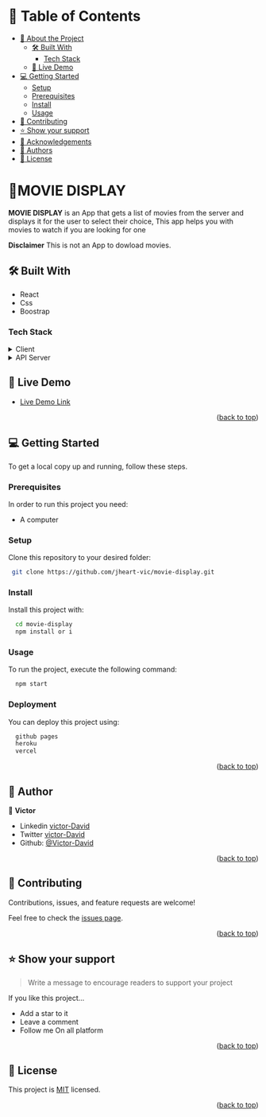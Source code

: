 # 📗 Table of Contents

- [📖 About the Project](#about-project)
  - [🛠 Built With](#built-with)
    - [Tech Stack](#tech-stack)
  - [🚀 Live Demo](#live-demo)
- [💻 Getting Started](#getting-started)
  - [Setup](#setup)
  - [Prerequisites](#prerequisites)
  - [Install](#install)
  - [Usage](#usage)
- [🤝 Contributing](#contributing)
- [⭐️ Show your support](#support)
- [🙏 Acknowledgements](#acknowledgements)
- [👥 Authors](#authors)
- [📝 License](#license)


# 📖MOVIE DISPLAY <a name="about-project"></a>

**MOVIE DISPLAY** is an App that gets a list of movies from the server and displays it for the user to select their choice, This app helps you with movies to watch if you are looking for one

**Disclaimer**
This is not an App  to dowload movies.

## 🛠 Built With <a name="built-with"></a>
- React
- Css
- Boostrap

### Tech Stack <a name="tech-stack"></a>

<details>
  <summary>Client</summary>
  <ul>
    <li><a href="https://reactjs.org/">React.js</a></li>
  </ul>
</details>

<details>
  <summary>API Server</summary>
  <ul>
    <li><a href="https://www.omdbapi.com/?s=man&apikey=4a3b711b">Omdbapi API</a></li>
  </ul>
</details>

## 🚀 Live Demo <a name="live-demo"></a>

- [Live Demo Link](https://jheart-vic.github.io/movie-display/)

<p align="right">(<a href="#readme-top">back to top</a>)</p>


## 💻 Getting Started <a name="getting-started"></a>


To get a local copy up and running, follow these steps.

### Prerequisites

In order to run this project you need:

- A computer 

### Setup

Clone this repository to your desired folder:

```sh
 git clone https://github.com/jheart-vic/movie-display.git
```

### Install

Install this project with:

```sh
  cd movie-display
  npm install or i
```

### Usage

To run the project, execute the following command:

```sh
  npm start
```

### Deployment

You can deploy this project using:


```sh
  github pages 
  heroku
  vercel
```

<p align="right">(<a href="#readme-top">back to top</a>)</p>


## 👥 Author <a name="authors"></a>

👤 **Victor**

- Linkedin [victor-David](linkedin.com/in/victor-chiemerie-302a97230)
- Twitter [victor-David](https://twitter.com/Vickychicto)
- Github: [@Victor-David](https://github.com/jheart-vic)



<p align="right">(<a href="#readme-top">back to top</a>)</p>


## 🤝 Contributing <a name="contributing"></a>

Contributions, issues, and feature requests are welcome!

Feel free to check the [issues page](../../issues/).

<p align="right">(<a href="#readme-top">back to top</a>)</p>


## ⭐️ Show your support <a name="support"></a>

> Write a message to encourage readers to support your project

If you like this project...
- Add a star to it
- Leave a comment 
- Follow me On all platform

<p align="right">(<a href="#readme-top">back to top</a>)</p>


## 📝 License <a name="license"></a>

This project is [MIT](./MIT) licensed.


<p align="right">(<a href="#readme-top">back to top</a>)</p>
